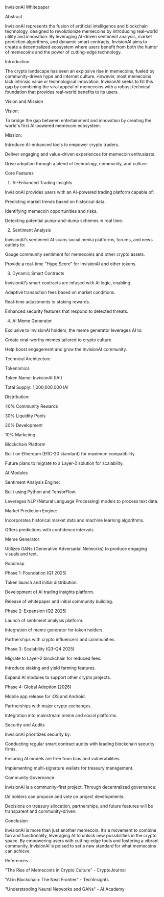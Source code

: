 InvisionAI Whitepaper

Abstract

InvisionAI represents the fusion of artificial intelligence and blockchain technology, designed to revolutionize memecoins by introducing real-world utility and innovation. By leveraging AI-driven sentiment analysis, market prediction algorithms, and dynamic smart contracts, InvisionAI aims to create a decentralized ecosystem where users benefit from both the humor of memecoins and the power of cutting-edge technology.

Introduction

The crypto landscape has seen an explosive rise in memecoins, fueled by community-driven hype and internet culture. However, most memecoins lack intrinsic value or technological innovation. InvisionAI seeks to fill this gap by combining the viral appeal of memecoins with a robust technical foundation that provides real-world benefits to its users.

Vision and Mission

Vision:

To bridge the gap between entertainment and innovation by creating the world's first AI-powered memecoin ecosystem.

Mission:

Introduce AI-enhanced tools to empower crypto traders.

Deliver engaging and value-driven experiences for memecoin enthusiasts.

Drive adoption through a blend of technology, community, and culture.

Core Features

1. AI-Enhanced Trading Insights

InvisionAI provides users with an AI-powered trading platform capable of:

Predicting market trends based on historical data.

Identifying memecoin opportunities and risks.

Detecting potential pump-and-dump schemes in real time.

2. Sentiment Analysis

InvisionAI’s sentiment AI scans social media platforms, forums, and news outlets to:

Gauge community sentiment for memecoins and other crypto assets.

Provide a real-time "Hype Score" for InvisionAI and other tokens.

3. Dynamic Smart Contracts

InvisionAI’s smart contracts are infused with AI logic, enabling:

Adaptive transaction fees based on market conditions.

Real-time adjustments to staking rewards.

Enhanced security features that respond to detected threats.

4. AI Meme Generator

Exclusive to InvisionAI holders, the meme generator leverages AI to:

Create viral-worthy memes tailored to crypto culture.

Help boost engagement and grow the InvisionAI community.

Technical Architecture

Tokenomics

Token Name: InvisionAI (IAI)

Total Supply: 1,000,000,000 IAI

Distribution:

40% Community Rewards

30% Liquidity Pools

20% Development

10% Marketing

Blockchain Platform

Built on Ethereum (ERC-20 standard) for maximum compatibility.

Future plans to migrate to a Layer-2 solution for scalability.

AI Modules

Sentiment Analysis Engine:

Built using Python and TensorFlow.

Leverages NLP (Natural Language Processing) models to process text data.

Market Prediction Engine:

Incorporates historical market data and machine learning algorithms.

Offers predictions with confidence intervals.

Meme Generator:

Utilizes GANs (Generative Adversarial Networks) to produce engaging visuals and text.

Roadmap

Phase 1: Foundation (Q1 2025)

Token launch and initial distribution.

Development of AI trading insights platform.

Release of whitepaper and initial community building.

Phase 2: Expansion (Q2 2025)

Launch of sentiment analysis platform.

Integration of meme generator for token holders.

Partnerships with crypto influencers and communities.

Phase 3: Scalability (Q3-Q4 2025)

Migrate to Layer-2 blockchain for reduced fees.

Introduce staking and yield farming features.

Expand AI modules to support other crypto projects.

Phase 4: Global Adoption (2026)

Mobile app release for iOS and Android.

Partnerships with major crypto exchanges.

Integration into mainstream meme and social platforms.

Security and Audits

InvisionAI prioritizes security by:

Conducting regular smart contract audits with leading blockchain security firms.

Ensuring AI models are free from bias and vulnerabilities.

Implementing multi-signature wallets for treasury management.

Community Governance

InvisionAI is a community-first project. Through decentralized governance:

IAI holders can propose and vote on project developments.

Decisions on treasury allocation, partnerships, and future features will be transparent and community-driven.

Conclusion

InvisionAI is more than just another memecoin. It’s a movement to combine fun and functionality, leveraging AI to unlock new possibilities in the crypto space. By empowering users with cutting-edge tools and fostering a vibrant community, InvisionAI is poised to set a new standard for what memecoins can achieve.

References

"The Rise of Memecoins in Crypto Culture" - CryptoJournal

"AI in Blockchain: The Next Frontier" - TechInsights

"Understanding Neural Networks and GANs" - AI Academy


